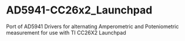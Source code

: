# AD5941-CC26x2_Launchpad
Port of AD5941 Drivers for alternating Amperometric and Poteniometric measurement for use with TI CC26X2 Launchpad
